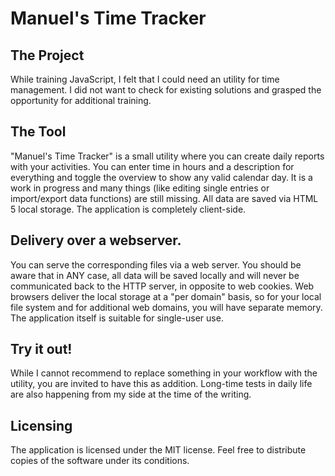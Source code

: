 # Manuel's Time Tracker

## The Project

While training JavaScript, I felt that I could need an utility for time management. 
I did not want to check for existing solutions and grasped the opportunity for additional training.


## The Tool
"Manuel's Time Tracker" is a small utility where you can create daily reports with your activities. 
You can enter time in hours and a description for everything and toggle the overview to show any valid calendar day.
It is a work in progress and many things (like editing single entries or import/export data functions) are still missing.
All data are saved via HTML 5 local storage. The application is completely client-side.


## Delivery over a webserver.
You can serve the corresponding files via a web server. You should be aware that in ANY case, all data will be saved locally
and will never be communicated back to the HTTP server, in opposite to web cookies. Web browsers deliver the local storage 
at a "per domain" basis, so for your local file system and for additional web domains, you will have separate memory.
The application itself is suitable for single-user use. 


## Try it out!
While I cannot recommend to replace something in your workflow with the utility, you are invited to have this as addition. 
Long-time tests in daily life are also happening from my side at the time of the writing.


## Licensing
The application is licensed under the MIT license. Feel free to distribute copies of the software under its conditions.
